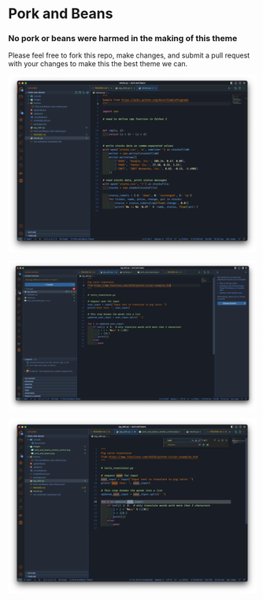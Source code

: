 # Pork and Beans

### No pork or beans were harmed in the making of this theme

Please feel free to fork this repo, make changes, and submit a pull request with your changes to make this the best theme we can.

![Pork and Beans!](./images/pork_and_beans.png)

![version control](./images/pork_and_beans_version_control.png)

![find and replace](./images/find_and_replace.png)
